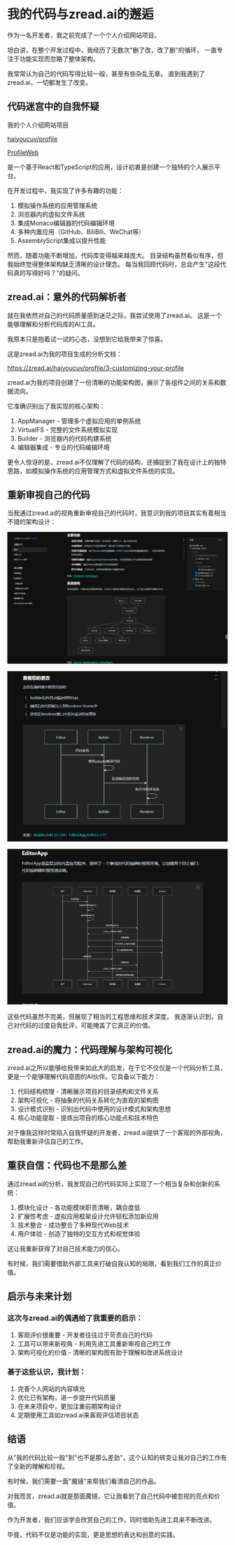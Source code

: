 # 我的代码与zread.ai的邂逅

作为一名开发者，我之前完成了一个个人介绍网站项目。

坦白讲，在整个开发过程中，我经历了无数次"删了改，改了删"的循环，
一直专注于功能实现而忽略了整体架构。

我常常认为自己的代码写得比较一般，甚至有些杂乱无章。
直到我遇到了zread.ai，一切都发生了改变。

## 代码迷宫中的自我怀疑
我的个人介绍网站项目

[haiyoucuv/profile](https://github.com/haiyoucuv/profile)

[ProfileWeb](https://haiyoucuv.games/)

是一个基于React和TypeScript的应用，设计初衷是创建一个独特的个人展示平台。

在开发过程中，我实现了许多有趣的功能：

1. 模拟操作系统的应用管理系统
2. 浏览器内的虚拟文件系统
3. 集成Monaco编辑器的代码编辑环境
4. 多种内置应用（GitHub、BiliBili、WeChat等）
5. AssemblyScript集成以提升性能

然而，随着功能不断增加，代码库变得越来越庞大。
目录结构虽然看似有序，但我始终觉得整体架构缺乏清晰的设计理念。
每当我回顾代码时，总会产生"这段代码真的写得好吗？"的疑问。

## zread.ai：意外的代码解析者
就在我依然对自己的代码质量感到迷茫之际，我尝试使用了zread.ai。
这是一个能够理解和分析代码库的AI工具。

我原本只是抱着试一试的心态，没想到它给我带来了惊喜。

这是zread.ai为我的项目生成的分析文档：

https://zread.ai/haiyoucuv/profile/3-customizing-your-profile

zread.ai为我的项目创建了一份清晰的功能架构图，展示了各组件之间的关系和数据流向。

它准确识别出了我实现的核心架构：
1. AppManager - 管理多个虚拟应用的单例系统
2. VirtualFS - 完整的文件系统模拟实现
3. Builder - 浏览器内的代码构建系统
4. 编辑器集成 - 专业的代码编辑环境

更令人惊讶的是，zread.ai不仅理解了代码的结构，还捕捉到了我在设计上的独特思路，如模拟操作系统的应用管理方式和虚拟文件系统的实现。

## 重新审视自己的代码
当我通过zread.ai的视角重新审视自己的代码时，我意识到我的项目其实有着相当不错的架构设计：

![img.png](img.png)

![img_1.png](img_1.png)

![img_2.png](img_2.png)

这些代码虽然不完美，但展现了相当的工程思维和技术深度。
我逐渐认识到，自己对代码的过度自我批评，可能掩盖了它真正的价值。

## zread.ai的魔力：代码理解与架构可视化

zread.ai之所以能够给我带来如此大的启发，在于它不仅仅是一个代码分析工具，
更是一个能够理解代码意图的AI伙伴。它具备以下能力：

1. 代码结构梳理 - 清晰展示项目的目录结构和文件关系
2. 架构可视化 - 将抽象的代码关系转化为直观的架构图
3. 设计模式识别 - 识别出代码中使用的设计模式和架构思想
4. 核心功能提取 - 提炼出项目的核心功能点和技术特色

对于像我这样时常陷入自我怀疑的开发者，zread.ai提供了一个客观的外部视角，帮助我重新评估自己的工作。

## 重获自信：代码也不是那么差

通过zread.ai的分析，我发现自己的代码实际上实现了一个相当复杂和创新的系统：

1. 模块化设计 - 各功能模块职责清晰，耦合度低
2. 扩展性考虑 - 虚拟应用框架设计允许轻松添加新应用
3. 技术整合 - 成功整合了多种现代Web技术
4. 用户体验 - 创造了独特的交互方式和视觉体验

这让我重新获得了对自己技术能力的信心。

有时候，我们需要借助外部工具来打破自我认知的局限，看到我们工作的真正价值。

## 启示与未来计划

### 这次与zread.ai的偶遇给了我重要的启示：

1. 客观评价很重要 - 开发者往往过于苛责自己的代码
2. 工具可以带来新视角 - 利用先进工具重新审视自己的工作
3. 架构可视化的价值 - 清晰的架构图有助于理解和改进系统设计

### 基于这些认识，我计划：

1. 完善个人网站的内容填充
2. 优化已有架构，进一步提升代码质量
3. 在未来项目中，更加注重前期架构设计
4. 定期使用工具如zread.ai来客观评估项目状态

## 结语

从"我的代码比较一般"到"也不是那么差劲"，这个认知的转变让我对自己的工作有了全新的理解和珍视。

有时候，我们需要一面"魔镜"来帮我们看清自己的作品。

对我而言，zread.ai就是那面魔镜，它让我看到了自己代码中被忽视的亮点和价值。

作为开发者，我们应该学会欣赏自己的工作，同时借助先进工具来不断改进。

毕竟，代码不仅是功能的实现，更是思想的表达和创意的实践。
